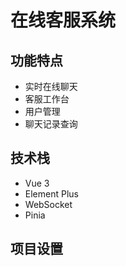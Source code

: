 # 在线客服系统

## 功能特点
- 实时在线聊天
- 客服工作台
- 用户管理
- 聊天记录查询

## 技术栈
- Vue 3
- Element Plus
- WebSocket
- Pinia

## 项目设置 